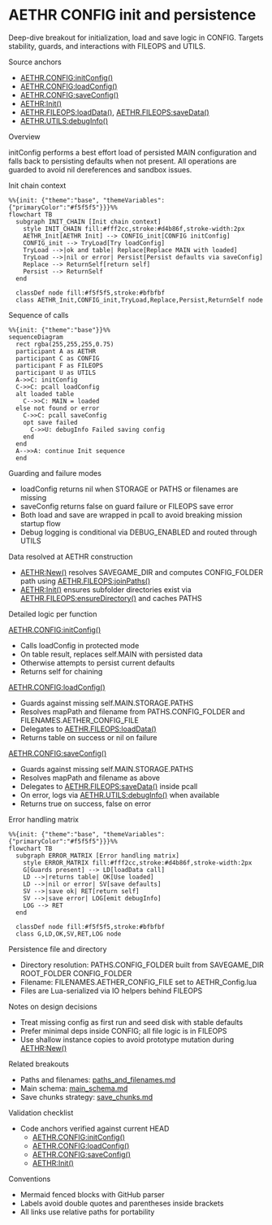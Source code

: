 # AETHR CONFIG init and persistence

Deep-dive breakout for initialization, load and save logic in CONFIG. Targets stability, guards, and interactions with FILEOPS and UTILS.

Source anchors

- [AETHR.CONFIG:initConfig()](../../dev/CONFIG_.lua:364)
- [AETHR.CONFIG:loadConfig()](../../dev/CONFIG_.lua:380)
- [AETHR.CONFIG:saveConfig()](../../dev/CONFIG_.lua:404)
- [AETHR:Init()](../../dev/AETHR.lua:199)
- [AETHR.FILEOPS:loadData()](../../dev/FILEOPS_.lua:173), [AETHR.FILEOPS:saveData()](../../dev/FILEOPS_.lua:155)
- [AETHR.UTILS:debugInfo()](../../dev/UTILS.lua:79)

Overview

initConfig performs a best effort load of persisted MAIN configuration and falls back to persisting defaults when not present. All operations are guarded to avoid nil dereferences and sandbox issues.

Init chain context

```mermaid
%%{init: {"theme":"base", "themeVariables":{"primaryColor":"#f5f5f5"}}}%%
flowchart TB
  subgraph INIT_CHAIN [Init chain context]
    style INIT_CHAIN fill:#fff2cc,stroke:#d4b86f,stroke-width:2px
    AETHR_Init[AETHR Init] --> CONFIG_init[CONFIG initConfig]
    CONFIG_init --> TryLoad[Try loadConfig]
    TryLoad -->|ok and table| Replace[Replace MAIN with loaded]
    TryLoad -->|nil or error| Persist[Persist defaults via saveConfig]
    Replace --> ReturnSelf[return self]
    Persist --> ReturnSelf
  end

  classDef node fill:#f5f5f5,stroke:#bfbfbf
  class AETHR_Init,CONFIG_init,TryLoad,Replace,Persist,ReturnSelf node
```

Sequence of calls

```mermaid
%%{init: {"theme":"base"}}%%
sequenceDiagram
  rect rgba(255,255,255,0.75)
  participant A as AETHR
  participant C as CONFIG
  participant F as FILEOPS
  participant U as UTILS
  A->>C: initConfig
  C->>C: pcall loadConfig
  alt loaded table
    C-->>C: MAIN = loaded
  else not found or error
    C->>C: pcall saveConfig
    opt save failed
      C->>U: debugInfo Failed saving config
    end
  end
  A-->>A: continue Init sequence
  end
```

Guarding and failure modes

- loadConfig returns nil when STORAGE or PATHS or filenames are missing
- saveConfig returns false on guard failure or FILEOPS save error
- Both load and save are wrapped in pcall to avoid breaking mission startup flow
- Debug logging is conditional via DEBUG_ENABLED and routed through UTILS

Data resolved at AETHR construction

- [AETHR:New()](../../dev/AETHR.lua:65) resolves SAVEGAME_DIR and computes CONFIG_FOLDER path using [AETHR.FILEOPS:joinPaths()](../../dev/FILEOPS_.lua:37)
- [AETHR:Init()](../../dev/AETHR.lua:199) ensures subfolder directories exist via [AETHR.FILEOPS:ensureDirectory()](../../dev/FILEOPS_.lua:46) and caches PATHS

Detailed logic per function

[AETHR.CONFIG:initConfig()](../../dev/CONFIG_.lua:364)
- Calls loadConfig in protected mode
- On table result, replaces self.MAIN with persisted data
- Otherwise attempts to persist current defaults
- Returns self for chaining

[AETHR.CONFIG:loadConfig()](../../dev/CONFIG_.lua:380)
- Guards against missing self.MAIN.STORAGE.PATHS
- Resolves mapPath and filename from PATHS.CONFIG_FOLDER and FILENAMES.AETHER_CONFIG_FILE
- Delegates to [AETHR.FILEOPS:loadData()](../../dev/FILEOPS_.lua:173)
- Returns table on success or nil on failure

[AETHR.CONFIG:saveConfig()](../../dev/CONFIG_.lua:404)
- Guards against missing self.MAIN.STORAGE.PATHS
- Resolves mapPath and filename as above
- Delegates to [AETHR.FILEOPS:saveData()](../../dev/FILEOPS_.lua:155) inside pcall
- On error, logs via [AETHR.UTILS:debugInfo()](../../dev/UTILS.lua:79) when available
- Returns true on success, false on error

Error handling matrix

```mermaid
%%{init: {"theme":"base", "themeVariables":{"primaryColor":"#f5f5f5"}}}%%
flowchart TB
  subgraph ERROR_MATRIX [Error handling matrix]
    style ERROR_MATRIX fill:#fff2cc,stroke:#d4b86f,stroke-width:2px
    G[Guards present] --> LD[loadData call]
    LD -->|returns table| OK[Use loaded]
    LD -->|nil or error| SV[save defaults]
    SV -->|save ok| RET[return self]
    SV -->|save error| LOG[emit debugInfo]
    LOG --> RET
  end

  classDef node fill:#f5f5f5,stroke:#bfbfbf
  class G,LD,OK,SV,RET,LOG node
```

Persistence file and directory

- Directory resolution: PATHS.CONFIG_FOLDER built from SAVEGAME_DIR ROOT_FOLDER CONFIG_FOLDER
- Filename: FILENAMES.AETHER_CONFIG_FILE set to AETHR_Config.lua
- Files are Lua-serialized via IO helpers behind FILEOPS

Notes on design decisions

- Treat missing config as first run and seed disk with stable defaults
- Prefer minimal deps inside CONFIG; all file logic is in FILEOPS
- Use shallow instance copies to avoid prototype mutation during [AETHR:New()](../../dev/AETHR.lua:65)

Related breakouts

- Paths and filenames: [paths_and_filenames.md](./paths_and_filenames.md)
- Main schema: [main_schema.md](./main_schema.md)
- Save chunks strategy: [save_chunks.md](./save_chunks.md)

Validation checklist

- Code anchors verified against current HEAD
  - [AETHR.CONFIG:initConfig()](../../dev/CONFIG_.lua:364)
  - [AETHR.CONFIG:loadConfig()](../../dev/CONFIG_.lua:380)
  - [AETHR.CONFIG:saveConfig()](../../dev/CONFIG_.lua:404)
  - [AETHR:Init()](../../dev/AETHR.lua:199)

Conventions

- Mermaid fenced blocks with GitHub parser
- Labels avoid double quotes and parentheses inside brackets
- All links use relative paths for portability